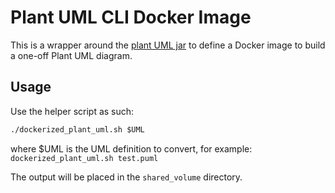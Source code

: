 # Plant UML CLI Docker Image

This is a wrapper around the [plant UML jar](https://plantuml.com/starting) to define a Docker image to build a
one-off Plant UML diagram.

## Usage

Use the helper script as such:

```cmd
./dockerized_plant_uml.sh $UML
```

where $UML is the UML definition to convert, for example: `dockerized_plant_uml.sh test.puml`

The output will be placed in the `shared_volume` directory.
